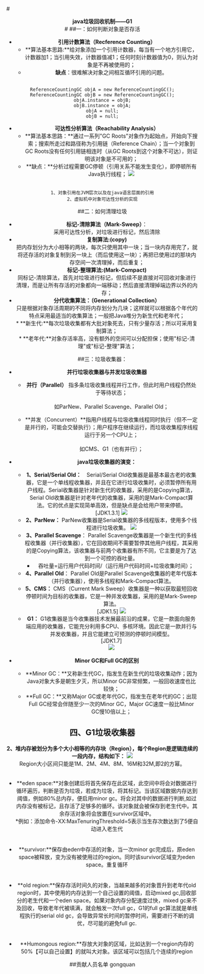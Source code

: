 #<center>**java垃圾回收机制——G1**<center>#
##一：如何判断对象是否存活
* **引用计数算法（Recference Counting）**<br>
	* **算法基本思路:**给对象添加一个引用计数器，每当有一个地方引用它，计数器加1；当引用失效，计数器值减1；任何时刻计数器值为0，则认为对象是不再被使用的； <br>
	* **缺点**：很难解决对象之间相互循环引用的问题。
## 
	ReferenceCountingGC objA = new ReferenceCountingGC();
	ReferenceCountingGC objB = new ReferenceCountingGC();
	objA.instance = objB;
	objB.instance = objA;
	objA = null;
	objB = null;
 
* **可达性分析算法（Reachability Analysis）**<br>
	* **算法基本思路：**通过一系列"GC Roots"对象作为起始点，开始向下搜索；搜索所走过和路径称为引用链（Reference Chain）；当一个对象到GC Roots没有任何引用链相连时（从GC Roots到这个对象不可达），则证明该对象是不可用的；
	* **缺点：**分析过程需要GC停顿（引用关系不能发生变化），即停顿所有Java执行线程；
![](D:\GC\GC_root.jpg)
##
	1、对象引用在JVM层次以及在java语言层面的引用
	2、虚拟机中对象可达性分析的实现

##二：如何清理垃圾
* **标记-清除算法（Mark-Sweep）**：<br>
	采用可达性分析，对垃圾进行标记，然后清除
* **复制算法:(copy)**<br>
	把内存划分为大小相等的两块，每次只使用其中一块；当一块内存用完了，就将还存活的对象复制到另一块上（而后使用这一块）；再把已使用过的那块内存空间一次清理掉，而后重复；  
* **标记-整理算法:(Mark-Compact)**<br>
	同标记-清除算法，首先对垃圾进行标记，但后续不是直接对可回收对象进行清理，而是让所有存活的对象都向一端移动；然后直接清理掉端边界以外的内存；
* **分代收集算法：（Generational Collection）**<br>
	只是根据对象存活周期的不同将内存划分为几块；这样就可以根据各个年代的特点采用最适当的收集算法；一般把Java堆分为新生代和老年代；<br>
		* **新生代:**每次垃圾收集都有大批对象死去，只有少量存活；所以可采用复制算法；<br>
		* **老年代:**对象存活率高，没有额外的空间可以分配担保；使用"标记-清理"或"标记-整理"算法；
		
##三：垃圾收集器：

* **并行垃圾收集器与并发垃圾收集器**
	* **并行（Parallel）** 指多条垃圾收集线程并行工作，但此时用户线程仍然处于等待状态；<br><br>如ParNew、Parallel Scavenge、Parallel Old；

	* **并发（Concurrent）**指用户线程与垃圾收集线程同时执行（但不一定是并行的，可能会交替执行）；用户程序在继续运行，而垃圾收集程序线程运行于另一个CPU上；<br><br>如CMS、G1（也有并行）；

* **java垃圾收集器的演变：**
	* **1、Serial/Serial Old：**　Serial/Serial Old收集器是最基本最古老的收集器，它是一个单线程收集器，并且在它进行垃圾收集时，必须暂停所有用户线程。Serial收集器是针对新生代的收集器，采用的是Copying算法，Serial Old收集器是针对老年代的收集器，采用的是Mark-Compact算法。它的优点是实现简单高效，但是缺点是会给用户带来停顿。<br>[JDK1.3.1]
![](D:\GC\S_old.jpg)
	* **2、ParNew：**		ParNew收集器是Serial收集器的多线程版本，使用多个线程进行垃圾收集。
![](D:\GC\并行.jpg)
	* **3、Parallel Scavenge**：	Parallel Scavenge收集器是一个新生代的多线程收集器（并行收集器），它在回收期间不需要暂停其他用户线程，其采用的是Copying算法，该收集器与前两个收集器有所不同，它主要是为了达到一个可控的吞吐量。
		* 吞吐量=运行用户代码时间/（运行用户代码时间+垃圾收集时间）；
	* **4、Parallel Old**：	Parallel Old是Parallel Scavenge收集器的老年代版本（并行收集器），使用多线程和Mark-Compact算法。
	* **5、CMS：**	CMS（Current Mark Sweep）收集器是一种以获取最短回收停顿时间为目标的收集器，它是一种并发收集器，采用的是Mark-Sweep算法。<br>[JDK1.5]
![](D:\GC\并发标记清除.jpg)
	* **G1：**	G1收集器是当今收集器技术发展最前沿的成果，它是一款面向服务端应用的收集器，它能充分利用多CPU、多核环境。因此它是一款并行与并发收集器，并且它能建立可预测的停顿时间模型。<br>[JDK1.7]<br>
![](D:\GC\G1.jpg)

* **Minor GC和Full GC的区别**
	* **Minor GC：**又称新生代GC，指发生在新生代的垃圾收集动作；因为Java对象大多是朝生夕灭，所以Minor GC非常频繁，一般回收速度也比较快；
	* **Full GC：**又称Major GC或老年代GC，指发生在老年代的GC；出现Full GC经常会伴随至少一次的Minor GC，Major GC速度一般比Minor GC慢10倍以上；

## 四、G1垃圾收集器
**2、堆内存被划分为多个大小相等的内存块（Region），每个Region是逻辑连续的一段内存，结构如下：**
![](D:\GC\G1分区.png)<br>
Region大小区间只能是1M、2M、4M、8M、16M和32M,即2的方幂。<br><br>
* **eden space:**对象创建后将首先保存在此区域，此空间中将会对数据进行循环遍历，判断是否为垃圾，若成为垃圾，将其标记。当该区域数据内存达到阈值，例如80%总内存，便启用minor gc。将会对其中的数据进行判断,如过内存没有被标记，且存活了足够多的循环。该对象就会被保存到老生代中。其余存活对象将会放置在survivor区域中。<br>
	*例如：添加命令-XX:MaxTenuringThreshold=5表示当生存次数达到了5便自动进入老生代 <br><br><br>
* **survivor:**保存由eden中存活的对象，当一次minor gc完成后，原eden space被释放，变为没有被使用过的region。同时该survivor区域变为eden space。重复循环<br><br><br>
* **old region:**保存存活时间久的对象，当越来越多的对象晋升到老年代old region时，其中使用的内存达到一个自己设置的阈值，启动mixed gc,回收部分的老生代和一个eden space。如果对象内存分配速度过快，mixed gc来不及回收，导致老年代被填满，就会触发一次full gc，G1的full gc算法就是单线程执行的serial old gc，会导致异常长时间的暂停时间，需要进行不断的调优，尽可能的避免full gc.<br><br><br>
* **Humongous region:**存放大对象的区域，比如达到一个region内存的50%【可以自己设置】的就叫大对象。该区域可以包括几个连续的region


##贡献人员名单
	gongquan